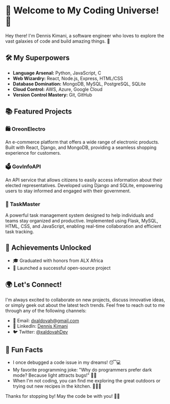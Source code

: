 # 🚀 Welcome to My Coding Universe! 🌌

Hey there! I'm Dennis Kimani, a software engineer who loves to explore the vast galaxies of code and build amazing things. 🌠

## 🛠️ My Superpowers

- **Language Arsenal:** Python, JavaScript, C
- **Web Wizardry:** React, Node.js, Express, HTML/CSS
- **Database Domination:** MongoDB, MySQL, PostgreSQL, SQLite
- **Cloud Control:** AWS, Azure, Google Cloud
- **Version Control Mastery:** Git, GitHub

## 📚 Featured Projects

### 🛍️ OreonElectro

An e-commerce platform that offers a wide range of electronic products. Built with React, Django, and MongoDB, providing a seamless shopping experience for customers.

### 🗳️ GovInfoAPI

An API service that allows citizens to easily access information about their elected representatives. Developed using Django and SQLite, empowering users to stay informed and engaged with their government.

### 📝 TaskMaster

A powerful task management system designed to help individuals and teams stay organized and productive. Implemented using Flask, MySQL, HTML, CSS, and JavaScript, enabling real-time collaboration and efficient task tracking.

## 🌟 Achievements Unlocked

- 🎓 Graduated with honors from ALX Africa
- 🚀 Launched a successful open-source project

## 🌍 Let's Connect!

I'm always excited to collaborate on new projects, discuss innovative ideas, or simply geek out about the latest tech trends. Feel free to reach out to me through any of the following channels:

- 📧 Email: [dxaldovah@gmail.com](mailto:dxaldovah@gmail.com)
- 💼 LinkedIn: [Dennis Kimani](https://www.linkedin.com/in/xaldovahdev)
- 🐦 Twitter: [@xaldovahDev](https://twitter.com/xaldovahDev)

## 🎉 Fun Facts

- I once debugged a code issue in my dreams! 😴💻
- My favorite programming joke: "Why do programmers prefer dark mode? Because light attracts bugs!" 🐛💡
- When I'm not coding, you can find me exploring the great outdoors or trying out new recipes in the kitchen. 🌄👨‍🍳

Thanks for stopping by! May the code be with you! 🚀✨
